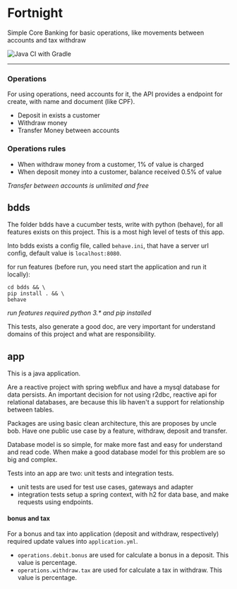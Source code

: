 # Fortnight
Simple Core Banking for basic operations, like movements between accounts and tax withdraw

![Java CI with Gradle](https://github.com/srdantas/fortnight/workflows/Java%20CI%20with%20Gradle/badge.svg)
___

### Operations
For using operations, need accounts for it, the API provides a endpoint for create, with name and document (like CPF).

- Deposit in exists a customer
- Withdraw money
- Transfer Money between accounts

### Operations rules
- When withdraw money from a customer, 1% of value is charged
- When deposit money into a customer, balance received 0.5% of value

*Transfer between accounts is unlimited and free*

## bdds
The folder bdds have a cucumber tests, write with python (behave), for all features exists on this project.
This is a most high level of tests of this app.

Into bdds exists a config file, called `behave.ini`, that have a server url config, default value is `localhost:8080`.

for run features (before run, you need start the application and run it locally):
```shell
cd bdds && \ 
pip install . && \ 
behave
```
*run features required python 3.\* and pip installed*

This tests, also generate a good doc, are very important for understand domains of this project and what are responsibility. 
## app
This is a java application.

Are a reactive project with spring webflux and have a mysql database for data persists.
An important decision for not using r2dbc, reactive api for relational databases, are because this lib haven't a support for relationship between tables.

Packages are using basic clean architecture, this are proposes by uncle bob. 
Have one public use case by a feature, withdraw, deposit and transfer.

Database model is so simple, for make more fast and easy for understand and read code. When make a good database model for this problem are so big and complex.

Tests into an app are two: unit tests and integration tests.
- unit tests are used for test use cases, gateways and adapter
- integration tests setup a spring context, with h2 for data base, and make requests using endpoints.

#### bonus and tax
For a bonus and tax into application (deposit and withdraw, respectively) required update values into `application.yml`.
- `operations.debit.bonus` are used for calculate a bonus in a deposit. This value is percentage.
- `operations.withdraw.tax` are used for calculate a tax in withdraw. This value is percentage.    